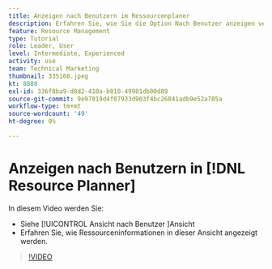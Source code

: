 ```yaml
---
title: Anzeigen nach Benutzern im Ressourcenplaner
description: Erfahren Sie, wie Sie die Option Nach Benutzer anzeigen verwenden und wie Ressourceninformationen in dieser Ansicht angezeigt werden.
feature: Resource Management
type: Tutorial
role: Leader, User
level: Intermediate, Experienced
activity: use
team: Technical Marketing
thumbnail: 335168.jpeg
kt: 8880
exl-id: 336f8ba9-d8d2-410a-b010-49981db00d89
source-git-commit: 9e97819d4f07933d903f4bc26841adb9e52a785a
workflow-type: tm+mt
source-wordcount: '49'
ht-degree: 0%

---
```


# Anzeigen nach Benutzern in [!DNL Resource Planner]

In diesem Video werden Sie:

* Siehe [!UICONTROL Ansicht nach Benutzer ]Ansicht
* Erfahren Sie, wie Ressourceninformationen in dieser Ansicht angezeigt werden.


>[!VIDEO](https://video.tv.adobe.com/v/335168/?quality=12)
